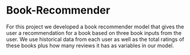 # Book-Recommender
For this project we developed a book recommender model that gives the user a recommendation for a book based on three book inputs from the user. We use historical data from each user as well as the total ratings of these books plus how many reviews it has as variables in our model.
